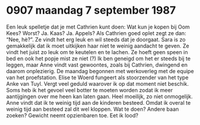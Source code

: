# 0907 maandag 7 september 1987
Een leuk spelletje dat je met Cathrien kunt doen: Wat kun je kopen bij Oom Kees? Worst? Ja. Kaas? Ja. Appels? Als Cathrien goed oplet zegt ze dan: “Nee, hè?”. Ze vindt het erg leuk en wil steeds dat je doorgaat.
Sara is zo gemakkelijk dat ik moet uitkijken haar niet te weinig aandacht te geven. Ze vindt het juist zo leuk om te keutelen en te lachen. Ze hoeft geen speen in bed en ook het popje mist ze niet (?) Ik ben geneigd om het er steeds bij te leggen, maar Anne vindt vast gewoontes, zoals bij Cathrien, dwingend en daarom onplezierig.
De maandag begonnen met werkoverleg met de equipe van het proefstation. Elise te Woerd fungeert als stoorzender van het type Anke van Tuyl. Vergt veel geduld waarover ik op dat moment niet beschik. Soms heb ik het gevoel veel botter te moeten worden zodat ik meer aantijgingen over me heen kan laten gaan. Heel moeilijk, zo niet onmogelijk.
Anne vindt dat ik te weinig tijd aan de kinderen besteed. Omdat ik overal te weinig tijd aan besteed zal dit wel kloppen. Wat te doen? Andere baan zoeken? Gewicht neemt opzienbaren toe. Eet ik lood? 